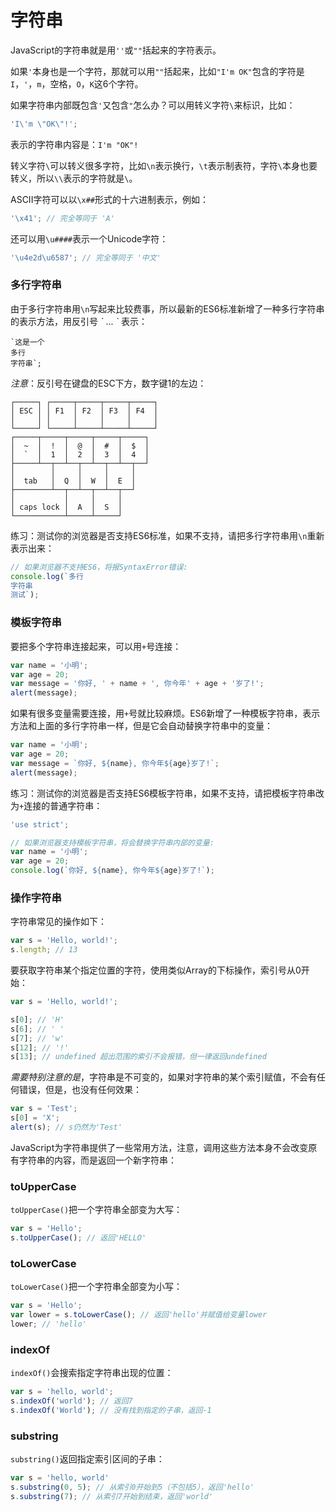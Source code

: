 # 字符串

JavaScript的字符串就是用`''`或`""`括起来的字符表示。

如果`'`本身也是一个字符，那就可以用`""`括起来，比如`"I'm OK"`包含的字符是`I`，`'`，`m`，空格，`O`，`K`这6个字符。

如果字符串内部既包含`'`又包含`"`怎么办？可以用转义字符`\`来标识，比如：

```js
'I\'m \"OK\"!';
```

表示的字符串内容是：`I'm "OK"!`

转义字符`\`可以转义很多字符，比如`\n`表示换行，`\t`表示制表符，字符`\`本身也要转义，所以`\\`表示的字符就是`\`。

ASCII字符可以以`\x##`形式的十六进制表示，例如：

```js
'\x41'; // 完全等同于 'A'
```

还可以用`\u####`表示一个Unicode字符：

```js
'\u4e2d\u6587'; // 完全等同于 '中文'
```

### 多行字符串

由于多行字符串用`\n`写起来比较费事，所以最新的ES6标准新增了一种多行字符串的表示方法，用反引号 _\`_ ... _\`_ 表示：

    `这是一个
    多行
    字符串`;

_注意_：反引号在键盘的ESC下方，数字键1的左边：

    ┌─────┐ ┌─────┬─────┬─────┬─────┐
    │ ESC │ │ F1  │ F2  │ F3  │ F4  │
    │     │ │     │     │     │     │
    └─────┘ └─────┴─────┴─────┴─────┘
    ┌─────┬─────┬─────┬─────┬─────┐
    │  ~  │  !  │  @  │  #  │  $  │
    │  `  │  1  │  2  │  3  │  4  │
    ├─────┴──┬──┴──┬──┴──┬──┴──┬──┘
    │        │     │     │     │
    │  tab   │  Q  │  W  │  E  │
    ├────────┴──┬──┴──┬──┴──┬──┘
    │           │     │     │
    │ caps lock │  A  │  S  │
    └───────────┴─────┴─────┘

练习：测试你的浏览器是否支持ES6标准，如果不支持，请把多行字符串用`\n`重新表示出来：

```js
// 如果浏览器不支持ES6，将报SyntaxError错误:
console.log(`多行
字符串
测试`);
```

### 模板字符串

要把多个字符串连接起来，可以用`+`号连接：

```js
var name = '小明';
var age = 20;
var message = '你好, ' + name + ', 你今年' + age + '岁了!';
alert(message);
```

如果有很多变量需要连接，用`+`号就比较麻烦。ES6新增了一种模板字符串，表示方法和上面的多行字符串一样，但是它会自动替换字符串中的变量：

```js
var name = '小明';
var age = 20;
var message = `你好, ${name}, 你今年${age}岁了!`;
alert(message);
```

练习：测试你的浏览器是否支持ES6模板字符串，如果不支持，请把模板字符串改为`+`连接的普通字符串：

```js
'use strict';

// 如果浏览器支持模板字符串，将会替换字符串内部的变量:
var name = '小明';
var age = 20;
console.log(`你好, ${name}, 你今年${age}岁了!`);
```

### 操作字符串

字符串常见的操作如下：

```js
var s = 'Hello, world!';
s.length; // 13
```

要获取字符串某个指定位置的字符，使用类似Array的下标操作，索引号从0开始：

```js
var s = 'Hello, world!';

s[0]; // 'H'
s[6]; // ' '
s[7]; // 'w'
s[12]; // '!'
s[13]; // undefined 超出范围的索引不会报错，但一律返回undefined
```

_需要特别注意的是_，字符串是不可变的，如果对字符串的某个索引赋值，不会有任何错误，但是，也没有任何效果：

```js
var s = 'Test';
s[0] = 'X';
alert(s); // s仍然为'Test'
```

JavaScript为字符串提供了一些常用方法，注意，调用这些方法本身不会改变原有字符串的内容，而是返回一个新字符串：

### toUpperCase

`toUpperCase()`把一个字符串全部变为大写：

```js
var s = 'Hello';
s.toUpperCase(); // 返回'HELLO'
```

### toLowerCase

`toLowerCase()`把一个字符串全部变为小写：

```js
var s = 'Hello';
var lower = s.toLowerCase(); // 返回'hello'并赋值给变量lower
lower; // 'hello'
```

### indexOf

`indexOf()`会搜索指定字符串出现的位置：

```js
var s = 'hello, world';
s.indexOf('world'); // 返回7
s.indexOf('World'); // 没有找到指定的子串，返回-1
```

### substring

`substring()`返回指定索引区间的子串：

```js
var s = 'hello, world'
s.substring(0, 5); // 从索引0开始到5（不包括5），返回'hello'
s.substring(7); // 从索引7开始到结束，返回'world'
```




